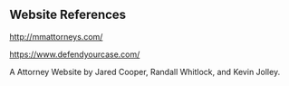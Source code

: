 ## Website References

http://mmattorneys.com/

https://www.defendyourcase.com/

A Attorney Website by Jared Cooper, Randall Whitlock, and Kevin Jolley.